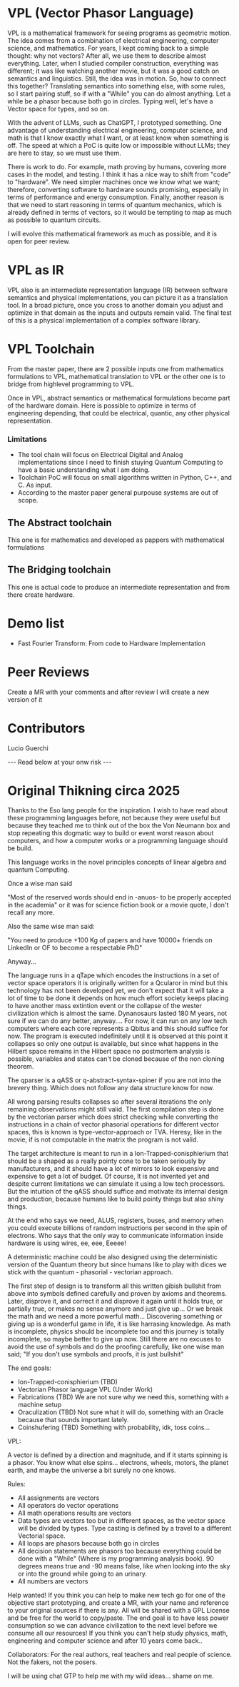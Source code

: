 # VPL (Vector Phasor Language)

VPL is a mathematical framework for seeing programs as geometric motion. The idea comes from a combination of electrical engineering, computer science, and mathematics. For years, I kept coming back to a simple thought: why not vectors? After all, we use them to describe almost everything. Later, when I studied compiler construction, everything was different; it was like watching another movie, but it was a good catch on semantics and linguistics. Still, the idea was in motion. So, how to connect this together? Translating semantics into something else, with some rules, so I start pairing stuff, so if with a "While" you can do almost anything. Let a while be a phasor because both go in circles. Typing well, let's have a Vector space for types, and so on.

With the advent of LLMs, such as ChatGPT, I prototyped something. One advantage of understanding electrical engineering, computer science, and math is that I know exactly what I want, or at least know when something is off.  The speed at which a PoC is quite low or impossible without LLMs; they are here to stay, so we must use them.

There is work to do. For example, math proving by humans, covering more cases in the model, and testing. I think it has a nice way to shift from "code" to "hardware". We need simpler machines once we know what we want; therefore, converting software to hardware sounds promising, especially in terms of performance  and  energy consumption. Finally, another reason is that we need to start reasoning in terms of quantum mechanics, which is already defined in terms of vectors, so it would be tempting to map as much as possible to quantum circuits.

I will evolve this mathematical framework as much as possible, and it is open for peer review.

# VPL as IR

VPL also is an intermediate representation language (IR) between software semantics and physical implementations, you can picture it as a translation tool. In a broad picture, once you cross to another domain you adjust and optimize in that domain as the inputs and outputs remain valid. The final test of this is a physical implementation of a complex software library.

# VPL Toolchain

From the master paper, there are 2 possible inputs one from mathematics formulations to VPL, mathematical translation to VPL or the other one is to 
bridge from highlevel programming to VPL.

Once in VPL, abstract semantics or mathematical formulations become part of the hardware domain. Here is possible to optimize in terms of engineering depending, that could be
electrical, quantic, any other physical representation.

### Limitations

- The tool chain will focus on Electrical Digital and Analog implementations since I need to finish stuying Quantum Computing to have a basic understanding what I am doing. 
- Toolchain PoC will focus on small algorithms written in Python, C++, and C. As input.
- According to the master paper general purpouse systems are out of scope.    

## The Abstract toolchain

This one is for mathematics and developed as pappers with mathematical formulations

## The Bridging toolchain

This one is actual code to produce an intermediate representation and from there create hardware.

# Demo list 

- Fast Fourier Transform: From code to Hardware Implementation

# Peer Reviews

Create a MR with your comments and after review I will create a new version of it

# Contributors

Lucio Guerchi 







--- Read below at your onw risk --- 

# Original Thikning circa 2025

Thanks to the Eso lang people for the inspiration. I wish to have read about these programming languages before, not because they were useful but because they teached me to think out of the box the Von Neumann box and stop repeating this dogmatic way to build or event worst reason about computers, and how a computer works or a programming language should be build. 


This language works in the novel principles concepts of linear algebra and quantum Computing. 

Once a wise man said

"Most of the reserved words should end in -anuos- to be properly accepted in the academia" or it was for science fiction book or a movie quote, I don't recall any more. 

Also the same wise man said:

"You need to produce +100 Kg of papers and have 10000+ friends on LinkedIn or OF to become a respectable PhD"

Anyway...

The language runs in a qTape which encodes the instructions in a set of vector space operators  it is originally written for a Qcularor in mind but this technology has not been developed yet, we don't expect that it will take a lot of time to be done it depends on  how much effort society keeps placing to have another mass extintion event or the collapse of the wester civilization which is almost the same. Dynanosaurs lasted 180 M years, not sure if we can do any better, anyway.... For now, it can run on any low tech computers where each core represents a Qbitus and this should suffice for now. The program is executed indefinitely until it is observed at this point it collapses so only one output is available, but since what happens in the Hilbert space remains in the Hilbert space no postmortem analysis is possible, variables and states can't be cloned because of the non cloning theorem.

The qparser is a qASS or q-abstract-syntax-spiner if you are not into the brevery thing. Which does not follow any data structure know for now.

All wrong parsing results collapses so after several iterations the only remaining observations might still valid. The first compilation step is done by the vectorian parser which does strict checking while converting the instructions in a chain of vector phasorial operations for different vector spaces, this is known is type-vector-approach or TVA.
Heresy, like in the movie, if is not computable in the matrix the program is not valid.

The target architecture is meant to run in a  Ion-Trapped-conisphierium that should be a shaped as a really pointy cone to be taken seriously by manufacturers, and it should have a lot of mirrors to look expensive and expensive to get a lot of budget. Of course, It is not invented yet and despite current limitations we can simulate it using a low tech processors. But the intuition of the qASS should suffice and motivate its internal design and production, because humans like to build pointy things but also shiny things. 

At the end who says we need, ALUS, registers, buses, and memory when you could execute billions of random instructions per second in the spin of electrons. Who says that the only way to communicate information inside hardware is using wires, ee, eee, Eeeee! 

A deterministic machine could be also designed using the deterministic version of the Quantum theory but since humans like to play with dices we stick with the quantum - phasorial - vectorian approach.

The first step of design is to transform all this written gibish bullshit from above into symbols defined carefully and proven by axioms and theorems. Later, disprove it, and correct it and disprove it again until it holds true, or partially true, or makes no sense anymore and just give up... Or we break the math and we need a more powerful math...  Discovering something or giving up is a wonderful game in life, it is like harrasing knowledge.  As math is incomplete, physics should be incomplete too and this journey is totally incomplete, so maybe better to give up now. Still there are no excuses to avoid the use of symbols and do the proofing carefully, like one wise man said; "If you don't use symbols and proofs, it is just bullshit" 

The end goals:

- Ion-Trapped-conisphierium (TBD)
- Vectorian Phasor language VPL (Under Work)
- Fabrications (TBD) We are not sure why we need this, something with a machine setup
- Oraculization (TBD) Not sure what it will do, something with an Oracle because that sounds important lately.
- Coinshufering (TBD) Something with probability, idk, toss coins...
 
VPL:

A vector is defined by a direction and magnitude, and if it starts spinning is a phasor. You know what else spins...  electrons, wheels, motors, the planet earth, and maybe the universe a bit surely no one knows. 

Rules:

- All assignments are vectors 
- All operators do vector operations
- All math operations results are vectors 
- Data types are vectors too but in different spaces, as the vector space will be divided by types. Type casting is defined by a travel to a different Vectorial space.
- All loops are phasors because both go in circles 
- All decision statements are phasors too because everything could be done with a "While" (Where is my programming analysis book). 90 degrees means true and -90 means false, like when looking into the sky or into the ground while going to an urinary. 
- All numbers are vectors

Help wanted! If you think you can help to make new tech go for one of the objective start prototyping, and create a MR,  with your name and reference to your original sources if there is any. All will be shared with a GPL License and be free for the world to copy/paste. The end goal is to have less power consumption so we can advance civilization to the next level before we consume all our resources! If you think you can't help study physics, math, engineering and computer science and after 10 years come back..  

Collaborators:
For the real authors, real teachers and real people of science. Not the fakers, not the posers.  


  I will be using chat GTP to help me with my wild ideas... shame on me. 
